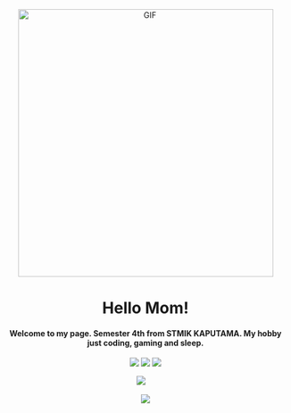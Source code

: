 <div align=center>

<img alt="GIF" src="https://www.google.com/url?sa=i&url=https%3A%2F%2Fgiphy.com%2Fexplore%2Fdiscord-anime&psig=AOvVaw3-04Fn7H-Ui2gzNRcbjeJ6&ust=1715674808645000&source=images&cd=vfe&opi=89978449&ved=0CBEQjRxqFwoTCIDguPCYioYDFQAAAAAdAAAAABAJ" width="457" height="480" />

# Hello Mom!

####  Welcome to my page. Semester 4th from STMIK KAPUTAMA. My hobby just coding, gaming and sleep.

[![](https://img.shields.io/badge/Gmail-D14836?style=for-the-badge&logo=gmail&logoColor=white)](mailto:hiszattamvan21@gmail.com)
[![](https://img.shields.io/badge/LinkedIn-0077B5?style=for-the-badge&logo=linkedin&logoColor=white)](https://www.linkedin.com/in/muhammad-hiszat)
[![](https://img.shields.io/badge/Discord-00215E?style=for-the-badge&logo=discord&logoColor=white)](https://www.discordapp.com/users/1016196406882599023)



![](https://github-readme-stats.vercel.app/api/top-langs/?username=Hiszat&theme=aura_dark&hide_border=false&include_all_commits=true&count_private=true&layout=compact) &nbsp; &nbsp;



![](http://github-profile-summary-cards.vercel.app/api/cards/profile-details?username=Hiszat&theme=aura_dark&)


</div>
